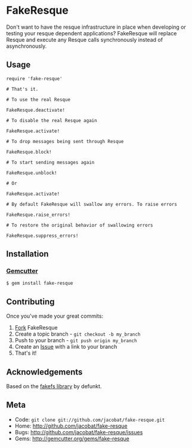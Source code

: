 FakeResque
==========

Don't want to have the resque infrastructure in place when developing or
testing your resque dependent applications? FakeResque will replace Resque
and execute any Resque calls synchronously instead of asynchronously.

Usage
-----

    require 'fake-resque'

    # That's it.

    # To use the real Resque

    FakeResque.deactivate!

    # To disable the real Resque again

    FakeResque.activate!

    # To drop messages being sent through Resque

    FakeResque.block!

    # To start sending messages again

    FakeResque.unblock!

    # Or

    FakeResque.activate!

    # By default FakeResque will swallow any errors. To raise errors

    FakeResque.raise_errors!

    # To restore the original behavior of swallowing errors

    FakeResque.suppress_errors!


Installation
------------

### [Gemcutter](http://gemcutter.org/)

    $ gem install fake-resque

Contributing
------------

Once you've made your great commits:

1. [Fork][0] FakeResque
2. Create a topic branch - `git checkout -b my_branch`
3. Push to your branch - `git push origin my_branch`
4. Create an [Issue][1] with a link to your branch
5. That's it!

Acknowledgements
----------------

Based on the [fakefs library][2] by defunkt.

Meta
----

* Code: `git clone git://github.com/jacobat/fake-resque.git`
* Home: <http://github.com/jacobat/fake-resque>
* Bugs: <http://github.com/jacobat/fake-resque/issues>
* Gems: <http://gemcutter.org/gems/fake-resque>

[0]: http://help.github.com/forking/
[1]: http://github.com/jacobat/fake-resque/issues
[2]: http://github.com/defunkt/fakefs
